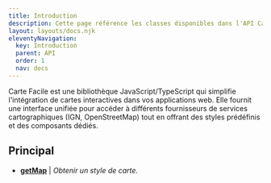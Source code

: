 ```yaml
---
title: Introduction
description: Cette page référence les classes disponibles dans l'API Carte facile
layout: layouts/docs.njk
eleventyNavigation:
  key: Introduction
  parent: API
  order: 1
  nav: docs
---
```


Carte Facile est une bibliothèque JavaScript/TypeScript qui simplifie l'intégration de cartes interactives dans vos applications web. Elle fournit une interface unifiée pour accéder à différents fournisseurs de services cartographiques (IGN, OpenStreetMap) tout en offrant des styles prédéfinis et des composants dédiés.

## Principal

- **[getMap](/documentation/api/getmap)**   |   *Obtenir un style de carte.*
